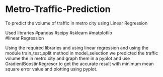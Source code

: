 # Metro-Traffic-Prediction

To predict the volume of traffic in metro city using Linear Regression

Used libraries
#pandas
#scipy
#sklearn
#matplotlib\
#linear Regression

Using the required libraries and using linear regression and using the module train_test_split method in model_selection we predicted the traffic volume the in metro city and graph them in a pyplot and use GradientBoostinRegresor to get the accurate result with minimum mean square error value and plotting using pyplot.
